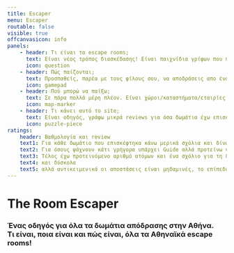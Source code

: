 ```yaml
---
title: Escaper
menu: Escaper
routable: false
visible: true
offcanvasicon: info
panels:
    - header: Τι είναι τα escape rooms;
      text: Είναι νέος τρόπος διασκέδασης! Είναι παιχνίδια γρίφων που παίζονται ομαδικά σε χώρους που σχεδιάστηκαν για να γίνουν μια μικρή περιπέτεια. Πρακτικά, είναι η live action έκδοση των αντίστοιχων παιχνιδιών στον υπολογιστή.
      icon: question
    - header: Πώς παίζονται;
      text: Προσπαθείς, παρέα με τους φίλους σου, να αποδράσεις απο ένα μυστήριο δωμάτιο που σε κλείδωσαν. Θα βρεις μέσα στο δωμάτιο κλειδωμένα ντουλάπια, πόρτες και λουκέτα καθώς και γρίφους για το πώς θα τα ανοίξεις. Ψάχνεις, λύνεις και (ίσως) αποδράς.
      icon: gamepad
    - header: Πού μπορώ να παίξω;
      text: Σε πάρα πολλά μέρη πλέον. Είναι χώροι/καταστήματα/εταιρίες (τα λέω venues γιατί το κάθε ένα έχει συχνά πάνω από 1 δωμάτια) που έχουν σχεδιάσει μερικά δωμάτια, και κλείνοντας ραντεβού εσύ και η ομάδα σου ξεκινάτε μια απόδραση. Εδώ θα βρεις πληροφορίες για όλα όσα βρίσκονται στην Αθήνα.
      icon: map-marker
    - header: Τι κάνει αυτό το site;
      text: Είναι οδηγός, γράφω μικρά reviews για όσα δωμάτια έχω επισκεφτεί ο ίδιος. Θα βρεις στη σελίδα λίστα με όλα τα escape room, χάρτη με τις τοποθεσίες, guide και λίγα tips για κερασάκι. Σκοπός μου είναι να βοηθήσω στην επιλογή σου για το επόμενο δωμάτιο (που ξεφυτρώνουν σα μαργαρίτες!!).
      icon: puzzle-piece
ratings:
    header: Βαθμολογία και review
    text1: Για κάθε δωμάτιο που επισκέφτηκα κάνω μερικά σχόλια και δίνω μια εντύπωση. Εννοείται spoiler-free όλα. Δεν ήθελα να γίνουν όλα ένας αριθμός, οπότε οι βαθμολογίες είναι ενδεικτικές. Βαθμολογώ σύμφωνα με το πόσο καλά πέρασα (υποκειμενικό full). Υπάρχει λόγος για την κάθε βαθμολόγηση, τα 5άρια είναι αυτά που με άφησαν απόλυτα ικανοποιημένο, δεν είναι αψεγάδιαστα.
    text2: Για όσους ψάχνουν κάτι γρήγορα υπάρχει Guide αλλά προτείνω να διαβάσεις και το review, μην πας με κλειστά μάτια. Όσο πιο πολύ αγαπάς τους γρίφους και τα παιχνίδια, τόσο πιο κοντά θα νιώθεις με το πώς είδα το δωμάτιο.
    text3: Τέλος έχω προτεινόμενο αριθμό ατόμων και ένα σχόλιο για τη δυσκολία. Τα έχω ως εύκολα
    text4: και δύσκολα
    text5: αλλά αντικειμενικά οι αποστάσεις είναι μηδαμινές, το επίπεδο είναι σχεδόν το ίδιο, μην παρεξηγηθούμε!
---
```


# The Room Escaper
### Ένας οδηγός για όλα τα δωμάτια απόδρασης στην Αθήνα.<br>Τι είναι, ποια είναι και πώς είναι, όλα τα Αθηναϊκά escape rooms!
